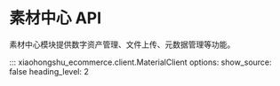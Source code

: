 # 素材中心 API

素材中心模块提供数字资产管理、文件上传、元数据管理等功能。

::: xiaohongshu_ecommerce.client.MaterialClient
    options:
      show_source: false
      heading_level: 2
